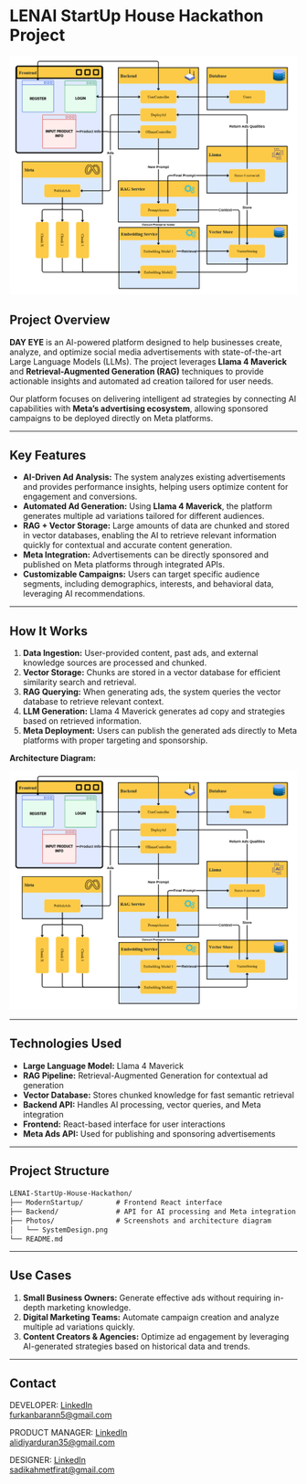 
# LENAI StartUp House Hackathon Project

![Project Banner](./Photos/SystemDesign.png)

## Project Overview

**DAY EYE** is an AI-powered platform designed to help businesses create, analyze, and optimize social media advertisements with state-of-the-art Large Language Models (LLMs). The project leverages **Llama 4 Maverick** and **Retrieval-Augmented Generation (RAG)** techniques to provide actionable insights and automated ad creation tailored for user needs.  

Our platform focuses on delivering intelligent ad strategies by connecting AI capabilities with **Meta’s advertising ecosystem**, allowing sponsored campaigns to be deployed directly on Meta platforms.

---

## Key Features

- **AI-Driven Ad Analysis:** The system analyzes existing advertisements and provides performance insights, helping users optimize content for engagement and conversions.
- **Automated Ad Generation:** Using **Llama 4 Maverick**, the platform generates multiple ad variations tailored for different audiences.
- **RAG + Vector Storage:** Large amounts of data are chunked and stored in vector databases, enabling the AI to retrieve relevant information quickly for contextual and accurate content generation.
- **Meta Integration:** Advertisements can be directly sponsored and published on Meta platforms through integrated APIs.
- **Customizable Campaigns:** Users can target specific audience segments, including demographics, interests, and behavioral data, leveraging AI recommendations.

---

## How It Works

1. **Data Ingestion:** User-provided content, past ads, and external knowledge sources are processed and chunked.
2. **Vector Storage:** Chunks are stored in a vector database for efficient similarity search and retrieval.
3. **RAG Querying:** When generating ads, the system queries the vector database to retrieve relevant context.
4. **LLM Generation:** Llama 4 Maverick generates ad copy and strategies based on retrieved information.
5. **Meta Deployment:** Users can publish the generated ads directly to Meta platforms with proper targeting and sponsorship.

**Architecture Diagram:**  

![System Design](./Photos/SystemDesign.png)

---

## Technologies Used

- **Large Language Model:** Llama 4 Maverick
- **RAG Pipeline:** Retrieval-Augmented Generation for contextual ad generation
- **Vector Database:** Stores chunked knowledge for fast semantic retrieval
- **Backend API:** Handles AI processing, vector queries, and Meta integration
- **Frontend:** React-based interface for user interactions
- **Meta Ads API:** Used for publishing and sponsoring advertisements

---

## Project Structure

```
LENAI-StartUp-House-Hackathon/
├── ModernStartup/        # Frontend React interface
├── Backend/              # API for AI processing and Meta integration
├── Photos/               # Screenshots and architecture diagram
│   └── SystemDesign.png
└── README.md
```

---

## Use Cases

1. **Small Business Owners:** Generate effective ads without requiring in-depth marketing knowledge.
2. **Digital Marketing Teams:** Automate campaign creation and analyze multiple ad variations quickly.
3. **Content Creators & Agencies:** Optimize ad engagement by leveraging AI-generated strategies based on historical data and trends.

---
## Contact

DEVELOPER:
[LinkedIn](https://www.linkedin.com/in/furkanbaran5/)  
furkanbarann5@gmail.com

PRODUCT MANAGER:
[LinkedIn](https://www.linkedin.com/in/diyar-duran/)  
alidiyarduran35@gmail.com

DESIGNER:
[LinkedIn](https://www.linkedin.com/in/sadikahmetfirat0/)  
sadikahmetfirat@gmail.com
